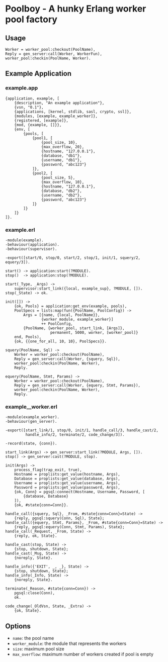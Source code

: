 Poolboy - A hunky Erlang worker pool factory
============================================

## Usage

    Worker = worker_pool:checkout(PoolName),
    Reply = gen_server:call(Worker, WorkerFun),
    worker_pool:checkin(PoolName, Worker).

## Example Application

### example.app

    {application, example, [
        {description, "An example application"},
        {vsn, "0.1"},
        {applications, [kernel, stdlib, sasl, crypto, ssl]},
        {modules, [example, example_worker]},
        {registered, [example]},
        {mod, {example, []}},
        {env, [
            {pools, [
                {pool1, [
                    {pool_size, 10},
                    {max_overflow, 20},
                    {hostname, "127.0.0.1"},
                    {database, "db1"},
                    {username, "db1"},
                    {password, "abc123"}
                ]},
                {pool2, [
                    {pool_size, 5},
                    {max_overflow, 10},
                    {hostname, "127.0.0.1"},
                    {database, "db2"},
                    {username, "db2"},
                    {password, "abc123"}
                ]}
            ]}
        ]}
    ]}.

### example.erl

    -module(example).
    -behaviour(application).
    -behaviour(supervisor).

    -export([start/0, stop/0, start/2, stop/1, init/1, squery/2, equery/3]).

    start() -> application:start(?MODULE).
    stop()  -> application:stop(?MODULE).

    start(_Type, _Args) ->
        supervisor:start_link({local, example_sup}, ?MODULE, []).
    stop(_State) -> ok.

    init([]) ->
        {ok, Pools} = application:get_env(example, pools),
        PoolSpecs = lists:map(fun({PoolName, PoolConfig}) ->
            Args = [{name, {local, PoolName}}, 
                    {worker_module, example_worker}]
                    ++ PoolConfig,
            {PoolName, {worker_pool, start_link, [Args]},
                        permanent, 5000, worker, [worker_pool]}
        end, Pools),
        {ok, {{one_for_all, 10, 10}, PoolSpecs}}.

    squery(PoolName, Sql) ->
        Worker = worker_pool:checkout(PoolName),
        Reply = gen_server:call(Worker, {squery, Sql}),
        worker_pool:checkin(PoolName, Worker),
        Reply.

    equery(PoolName, Stmt, Params) ->
        Worker = worker_pool:checkout(PoolName),
        Reply = gen_server:call(Worker, {equery, Stmt, Params}),
        worker_pool:checkin(PoolName, Worker),
        Reply.

### example__worker.erl

    -module(example_worker).
    -behaviour(gen_server).

    -export([start_link/1, stop/0, init/1, handle_call/3, handle_cast/2,
             handle_info/2, terminate/2, code_change/3]).

    -record(state, {conn}).

    start_link(Args) -> gen_server:start_link(?MODULE, Args, []).
    stop() -> gen_server:cast(?MODULE, stop).

    init(Args) ->
        process_flag(trap_exit, true),
        Hostname = proplists:get_value(hostname, Args),
        Database = proplists:get_value(database, Args),
        Username = proplists:get_value(username, Args),
        Password = proplists:get_value(password, Args),
        {ok, Conn} = pgsql:connect(Hostname, Username, Password, [
            {database, Database}
        ]),
        {ok, #state{conn=Conn}}.

    handle_call({squery, Sql}, _From, #state{conn=Conn}=State) ->
        {reply, pgsql:squery(Conn, Sql), State};
    handle_call({equery, Stmt, Params}, _From, #state{conn=Conn}=State) ->
        {reply, pgsql:equery(Conn, Stmt, Params), State};
    handle_call(_Request, _From, State) ->
        {reply, ok, State}.

    handle_cast(stop, State) ->
        {stop, shutdown, State};
    handle_cast(_Msg, State) ->
        {noreply, State}.

    handle_info({'EXIT', _, _}, State) ->
        {stop, shutdown, State};
    handle_info(_Info, State) ->
        {noreply, State}.

    terminate(_Reason, #state{conn=Conn}) ->
        pgsql:close(Conn),
        ok.

    code_change(_OldVsn, State, _Extra) ->
        {ok, State}.

## Options

- `name`: the pool name
- `worker_module`: the module that represents the workers
- `size`: maximum pool size
- `max_overflow`: maximum number of workers created if pool is empty
